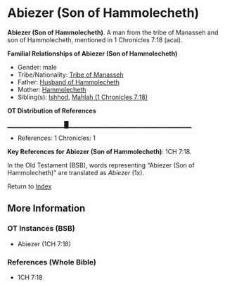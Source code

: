# Abiezer (Son of Hammolecheth)
**Abiezer (Son of Hammolecheth)**. 
A man from the tribe of Manasseh and son of Hammolecheth, mentioned in 1 Chronicles 7:18 (acai). 




**Familial Relationships of Abiezer (Son of Hammolecheth)**


* Gender: male
* Tribe/Nationality: [Tribe of Manasseh](../../../groups/md/acai/Manasseh.md)
* Father: [Husband of Hammolecheth](HusbandOfHammolecheth.md)
* Mother: [Hammolecheth](Hammolecheth.md)
* Sibling(s): [Ishhod](Ishhod.md), [Mahlah (1 Chronicles 7:18)](Mahlah.2.md)


**OT Distribution of References**

▁▁▁▁▁▁▁▁▁▁▁▁█▁▁▁▁▁▁▁▁▁▁▁▁▁▁▁▁▁▁▁▁▁▁▁▁▁▁
* References: 1 Chronicles: 1



**Key References for Abiezer (Son of Hammolecheth)**: 
1CH 7:18. 


In the Old Testament (BSB), words representing “Abiezer (Son of Hammolecheth)” are translated as 
*Abiezer* (1x). 




Return to [Index](00-Index.md)

## More Information

### OT Instances (BSB)

* Abiezer (1CH 7:18)



### References (Whole Bible)

* 1CH 7:18



